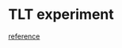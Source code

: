 # TLT experiment

[reference](https://developer.nvidia.com/blog/training-custom-pretrained-models-using-tlt/)